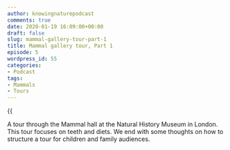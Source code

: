 ```yaml
---
author: knowingnaturepodcast
comments: true
date: 2020-01-19 16:09:00+00:00
draft: false
slug: mammal-gallery-tour-part-1
title: Mammal gallery tour, Part 1
episode: 5
wordpress_id: 55
categories:
- Podcast
tags:
- Mammals
- Tours
---
```


{{<audio src="https://knowingnature.podbean.com/mf/play/hj2wxq/Ep_5_-_Mammals_tour.mp3" >}}

A tour through the Mammal hall at the Natural History Museum in London. This
tour focuses on teeth and diets. We end with some thoughts on how to structure
a tour for children and family audiences.
